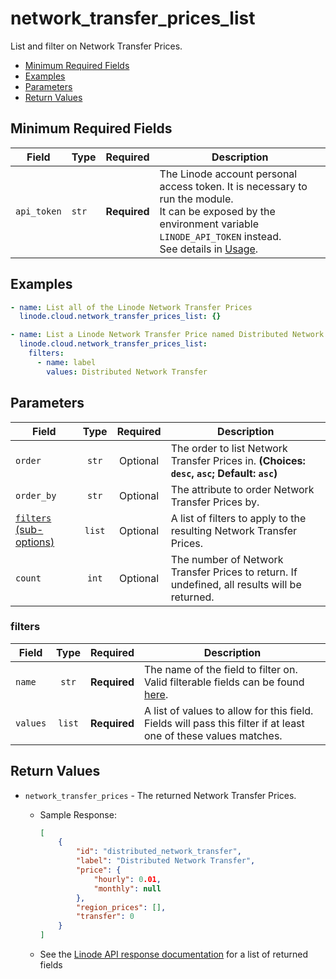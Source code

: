 # network_transfer_prices_list

List and filter on Network Transfer Prices.

- [Minimum Required Fields](#minimum-required-fields)
- [Examples](#examples)
- [Parameters](#parameters)
- [Return Values](#return-values)

## Minimum Required Fields
| Field       | Type  | Required     | Description                                                                                                                                                                                                              |
|-------------|-------|--------------|--------------------------------------------------------------------------------------------------------------------------------------------------------------------------------------------------------------------------|
| `api_token` | `str` | **Required** | The Linode account personal access token. It is necessary to run the module. <br/>It can be exposed by the environment variable `LINODE_API_TOKEN` instead. <br/>See details in [Usage](https://github.com/linode/ansible_linode?tab=readme-ov-file#usage). |

## Examples

```yaml
- name: List all of the Linode Network Transfer Prices
  linode.cloud.network_transfer_prices_list: {}
```

```yaml
- name: List a Linode Network Transfer Price named Distributed Network Transfer
  linode.cloud.network_transfer_prices_list:
    filters:
      - name: label
        values: Distributed Network Transfer

```


## Parameters

| Field     | Type | Required | Description                                                                  |
|-----------|------|----------|------------------------------------------------------------------------------|
| `order` | <center>`str`</center> | <center>Optional</center> | The order to list Network Transfer Prices in.  **(Choices: `desc`, `asc`; Default: `asc`)** |
| `order_by` | <center>`str`</center> | <center>Optional</center> | The attribute to order Network Transfer Prices by.   |
| [`filters` (sub-options)](#filters) | <center>`list`</center> | <center>Optional</center> | A list of filters to apply to the resulting Network Transfer Prices.   |
| `count` | <center>`int`</center> | <center>Optional</center> | The number of Network Transfer Prices to return. If undefined, all results will be returned.   |

### filters

| Field     | Type | Required | Description                                                                  |
|-----------|------|----------|------------------------------------------------------------------------------|
| `name` | <center>`str`</center> | <center>**Required**</center> | The name of the field to filter on. Valid filterable fields can be found [here](https://techdocs.akamai.com/linode-api/reference/get-network-transfer-prices).   |
| `values` | <center>`list`</center> | <center>**Required**</center> | A list of values to allow for this field. Fields will pass this filter if at least one of these values matches.   |

## Return Values

- `network_transfer_prices` - The returned Network Transfer Prices.

    - Sample Response:
        ```json
        [
            {
                "id": "distributed_network_transfer",
                "label": "Distributed Network Transfer",
                "price": {
                    "hourly": 0.01,
                    "monthly": null
                },
                "region_prices": [],
                "transfer": 0
            }
        ]
        ```
    - See the [Linode API response documentation](https://techdocs.akamai.com/linode-api/reference/get-network-transfer-prices) for a list of returned fields


